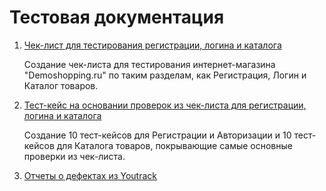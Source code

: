 # Тестовая документация

1. [Чек-лист для тестирования регистрации, логина и каталога](https://docs.google.com/spreadsheets/d/1-YO5gSBaxfIakPl1U3Bl-hCXl2MueUJP5IuauvX2_Fo/edit?gid=0#gid=0)

    Создание чек-листа для тестирования интернет-магазина "Demoshopping.ru" по таким разделам, как Регистрация, Логин и Каталог товаров.
   
2. [Тест-кейс на основании проверок из чек-листа для регистрации, логина и каталога](https://app.qase.io/project/G9?previewMode=side&suite=67&tab=)

   Создание 10 тест-кейсов для Регистрации и Авторизации и 10 тест-кейсов для Каталога товаров, покрывающие самые основные проверки из чек-листа.

3. [Отчеты о дефектах из Youtrack](https://github.com/LSalakhova/docs/blob/main/Liaisan%20Salakhova.%20Defect%20reports%20from%20Youtrack.xlsx)
